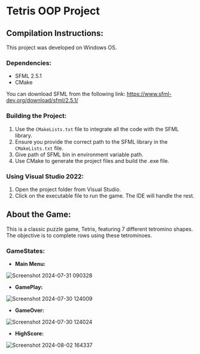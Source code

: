 # Tetris OOP Project

## Compilation Instructions:
This project was developed on Windows OS.

### Dependencies:
- SFML 2.5.1
- CMake

You can download SFML from the following link: https://www.sfml-dev.org/download/sfml/2.5.1/

### Building the Project:
1. Use the `CMakeLists.txt` file to integrate all the code with the SFML library.
2. Ensure you provide the correct path to the SFML library in the `CMakeLists.txt` file.
3. Give path of SFML bin in environment variable path.
4. Use CMake to generate the project files and build the .exe file.

### Using Visual Studio 2022:
1. Open the project folder from Visual Studio.
2. Click on the executable file to run the game. The IDE will handle the rest.

## About the Game:
This is a classic puzzle game, Tetris, featuring 7 different tetromino shapes. The objective is to complete rows using these tetrominoes.
### GameStates:

- **Main Menu:**


 ![Screenshot 2024-07-31 090328](https://github.com/user-attachments/assets/f0ff3cb2-ea82-41bf-8a0f-2b9be3eacd26)

- **GamePlay:**

 
 ![Screenshot 2024-07-30 124009](https://github.com/user-attachments/assets/e8edf78f-af25-4362-8f5c-2aa7ea4c6f73)

- **GameOver:**


![Screenshot 2024-07-30 124024](https://github.com/user-attachments/assets/099670f6-f127-461b-8cbf-e7d0ec5d3d39)

- **HighScore:**

![Screenshot 2024-08-02 164337](https://github.com/user-attachments/assets/a436a214-9b46-4840-b820-39aaa78feb30)



